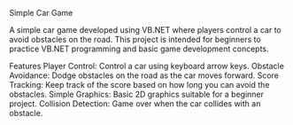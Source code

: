 Simple Car Game

A simple car game developed using VB.NET where players control a car to avoid obstacles on the road. This project is intended for beginners to practice VB.NET programming and basic game development concepts.

Features
Player Control: Control a car using keyboard arrow keys.
Obstacle Avoidance: Dodge obstacles on the road as the car moves forward.
Score Tracking: Keep track of the score based on how long you can avoid the obstacles.
Simple Graphics: Basic 2D graphics suitable for a beginner project.
Collision Detection: Game over when the car collides with an obstacle.
